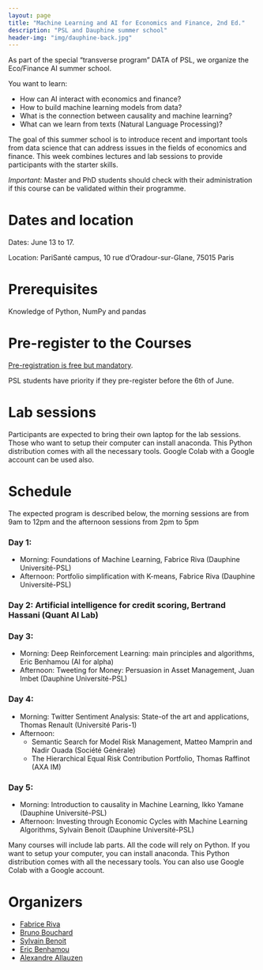 ```yaml
---
layout: page
title: "Machine Learning and AI for Economics and Finance, 2nd Ed."
description: "PSL and Dauphine summer school"
header-img: "img/dauphine-back.jpg"
---
```


As part of the special “transverse program” DATA of PSL, we organize the Eco/Finance AI summer school.

You want to learn:
- How can AI interact with economics and finance?
- How to build machine learning models from data?
- What is the connection between causality and machine learning?
- What can we learn from texts (Natural Language Processing)?

The goal of this summer school is to introduce recent and important tools from data science that can address issues in the fields of economics and finance. This week combines lectures and lab sessions to provide participants with the starter skills.


_Important:_ Master and PhD students should check with their administration if this course can be validated within their programme. 




# Dates and location


Dates: June 13 to 17.




Location: PariSanté campus, 10 rue d’Oradour-sur-Glane, 75015 Paris


# Prerequisites

Knowledge of Python, NumPy and pandas

# Pre-register to the Courses


[Pre-registration is free but mandatory](https://forms.gle/ztq59GHq2JD91kDk9).

PSL students have priority if they pre-register before the 6th of June.

# Lab sessions

Participants are expected to bring their own laptop for the lab
sessions. Those who want to setup their computer can install
anaconda. This Python distribution comes with all the necessary
tools. Google Colab with a Google account can be used also.

# Schedule


The expected program is described below, the morning sessions are from 9am to 12pm and the afternoon sessions from 2pm to 5pm


### Day 1:
- Morning: Foundations of Machine Learning, Fabrice Riva (Dauphine Université-PSL)
- Afternoon: Portfolio simplification with K-means, Fabrice Riva (Dauphine Université-PSL)

### Day 2: Artificial intelligence for credit scoring, Bertrand Hassani (Quant AI Lab)

### Day 3:
- Morning: Deep Reinforcement Learning: main principles and algorithms, Eric Benhamou (AI for alpha)
- Afternoon: Tweeting for Money: Persuasion in Asset Management, Juan Imbet (Dauphine Université-PSL)

### Day 4:
- Morning: Twitter Sentiment Analysis: State-of the art and applications, Thomas Renault (Université Paris-1)
- Afternoon:
  - Semantic Search for Model Risk Management, Matteo Mamprin and Nadir Ouada (Société Générale)
  - The Hierarchical Equal Risk Contribution Portfolio, Thomas Raffinot (AXA IM)

### Day 5:
- Morning: Introduction to causality in Machine Learning, Ikko Yamane (Dauphine Université-PSL)
- Afternoon: Investing through Economic Cycles with Machine Learning Algorithms, Sylvain Benoit (Dauphine Université-PSL)



Many courses will include lab parts. All the code will rely on Python. If you want to setup your computer, you can install anaconda. This Python distribution comes with all the necessary tools. You can also use Google Colab with a Google account.


# Organizers


- [Fabrice Riva](http://www.finance.dauphine.fr/membres/fabrice-riva/)
- [Bruno Bouchard](https://www.ceremade.dauphine.fr/~bouchard/bouchard.htm)
- [Sylvain Benoit](https://sites.google.com/site/sylvainbenoit87/)
- [Eric Benhamou](https://www.lamsade.dauphine.fr/~ebenhamou/)
- [Alexandre Allauzen](https://allauzen.github.io/)


